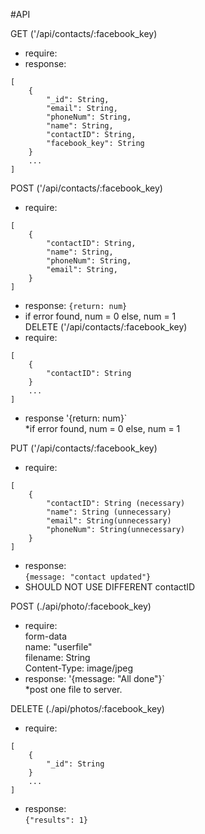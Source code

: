 #API

GET ('/api/contacts/:facebook_key)  
* require:
* response:
```
[
	{
		"_id": String,
		"email": String,
		"phoneNum": String,
		"name": String,
		"contactID": String,
		"facebook_key": String
	}
	...
]
```

POST ('/api/contacts/:facebook_key)
* require:
```
[
	{
		"contactID": String,
		"name": String,
		"phoneNum": String,
		"email": String,
	}
]
```
* response:
`{return: num}`  
* if error found, num = 0 else, num = 1  
DELETE ('/api/contacts/:facebook_key)
* require:
```
[
	{
		"contactID": String
	}
	...
]
```
* response
'{return: num}`  
*if error found, num = 0 else, num = 1  

PUT ('/api/contacts/:facebook_key)
* require:
```
[
	{
		"contactID": String (necessary)
		"name": String (unnecessary)
		"email": String(unnecessary)
		"phoneNum": String(unnecessary)
	}
]
```
* response:  
`{message: "contact updated"}`
* SHOULD NOT USE DIFFERENT contactID

POST (./api/photo/:facebook_key)
* require:  
form-data  
name: "userfile"  
filename: String  
Content-Type: image/jpeg  
* response: 
'{message: "All done"}`  
*post one file to server.

DELETE (./api/photos/:facebook_key)  
* require:
```
[
	{
		"_id": String
	}
	...
]
```
* response:  
`{"results": 1}`  
